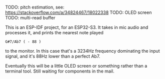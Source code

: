 TODO: pitch estimation, see: https://stackoverflow.com/a/34824467/18022338
TODO: OLED screen
TODO: multi-read buffer

This is an ESP-IDF project, for an ESP32-S3. It takes in mic audio and processes it, and prints the nearest note played

```
G#7/Ab7 ( - 88 )
```
to the monitor. In this case that's a 3234Hz frequency dominating the input signal, and it's 88Hz lower than a perfect Ab7.  
       
Eventually this will be a little OLED screen or something rather than a terminal tool. Still waiting for components in the mail.